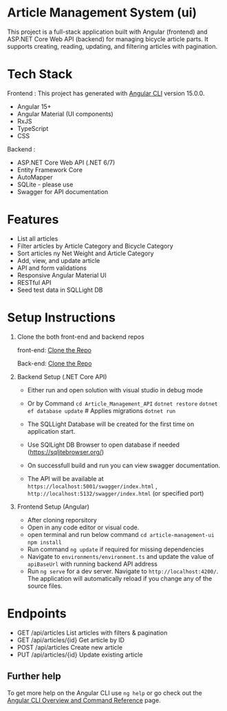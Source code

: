 # Article Management System (ui) 

This project is a full-stack application built with Angular (frontend) and ASP.NET Core Web API (backend) for managing bicycle article parts. It supports creating, reading, updating, and filtering articles with pagination.


# Tech Stack

Frontend :
This project has generated with [Angular CLI](https://github.com/angular/angular-cli) version 15.0.0.

- Angular 15+
- Angular Material (UI components)
- RxJS
- TypeScript
- CSS

Backend :

- ASP.NET Core Web API (.NET 6/7)
- Entity Framework Core
- AutoMapper
- SQLite - please use 
- Swagger for API documentation

# Features
- List all articles 
- Filter articles by Article Category and Bicycle Category
- Sort articles ny Net Weight and Article Category
- Add, view, and update article
- API and form validations
- Responsive Angular Material UI
- RESTful API 
- Seed test data in SQLLight DB


# Setup Instructions
 
 1. Clone the both front-end and backend repos

    front-end: [Clone the Repo](https://github.com/fareed-ali/article-management-ui.git)

    Back-end:  [Clone the Repo](https://github.com/fareed-ali/article-management-api.git)

2. Backend Setup (.NET Core API)
   - Either run and open solution with visual studio in debug mode
   - Or by Command
        `cd Article_Management_API`
        `dotnet restore`
        `dotnet ef database update`  # Applies migrations
        `dotnet run`

    - The SQLLight Database will be created for the first time on application start.
    - Use SQlLight DB Browser to open database if needed (https://sqlitebrowser.org/)
    - On successfull build and run you can view swagger documentation. 
    - The API will be available at `https://localhost:5001/swagger/index.html` , `http://localhost:5132/swagger/index.html` (or specified port)

3. Frontend Setup (Angular)
    - After cloning reporsitory
    - Open in any code editor or visual code.
    - open terminal and run below command
      `cd article-management-ui`
      `npm install`
    - Run command `ng update` if required for missing dependencies 
    - Navigate to `environments/environment.ts` and update the value of `apiBaseUrl` with running backend API address  
    - Run `ng serve` for a dev server. Navigate to `http://localhost:4200/`. The application will automatically reload if you change any of the source files.   

# Endpoints
- GET	/api/articles	List articles with filters & pagination
- GET	/api/articles/{id}	Get article by ID
- POST	/api/articles	Create new article
- PUT	/api/articles/{id}	Update existing article

## Further help

To get more help on the Angular CLI use `ng help` or go check out the [Angular CLI Overview and Command Reference](https://angular.io/cli) page.
